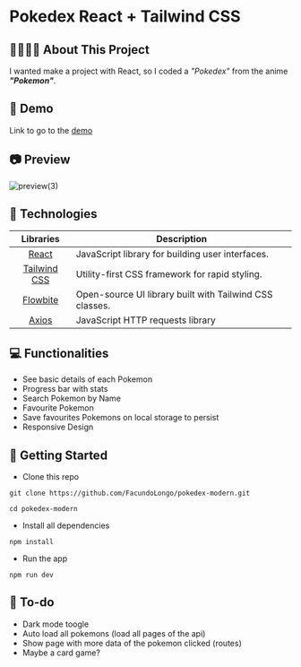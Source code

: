 # Pokedex React + Tailwind CSS

## 👩🏻‍💻📝 About This Project 
I wanted make a project with React, so I coded a <i>"Pokedex"</i> from the anime <i><b>"Pokemon"</b></i>. 


## 🔗 Demo
Link to go to the <a href="#">demo</a>


## 📷 Preview
![preview(3)](https://user-images.githubusercontent.com/51764985/215295473-32492304-18bc-42f6-b32c-267cc1c60e7f.gif)


## 🚀 Technologies
| Libraries          | Description   |
| :-------------:|--------------|
| [React](http://facebook.github.io/react/index.html) | JavaScript library for building user interfaces. |
| [Tailwind CSS](https://github.com/tailwindlabs/tailwindcss) | Utility-first CSS framework for rapid styling. |
| [Flowbite](https://github.com/themesberg/flowbite) | Open-source UI library built with Tailwind CSS classes. |
| [Axios](https://github.com/axios/axios) | JavaScript HTTP requests library |


## 💻 Functionalities
- See basic details of each Pokemon
- Progress bar with stats
- Search Pokemon by Name
- Favourite Pokemon
- Save favourites Pokemons on local storage to persist 
- Responsive Design 


## 🚀 Getting Started
- Clone this repo
```
git clone https://github.com/FacundoLongo/pokedex-modern.git

cd pokedex-modern
```
- Install all dependencies
```
npm install
```
- Run the app
```
npm run dev
```

## 📃 To-do
- Dark mode toogle
- Auto load all pokemons (load all pages of the api)
- Show page with more data of the pokemon clicked (routes)
- Maybe a card game?
